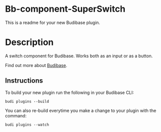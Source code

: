 # Bb-component-SuperSwitch
This is a readme for your new Budibase plugin.

# Description
A switch component for Budibase. Works both as an input or as a button.

Find out more about [Budibase](https://github.com/Budibase/budibase).

## Instructions

To build your new  plugin run the following in your Budibase CLI:
```
budi plugins --build
```

You can also re-build everytime you make a change to your plugin with the command:
```
budi plugins --watch
```

